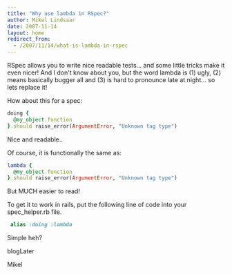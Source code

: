 ```yaml
---
title: "Why use lambda in RSpec?"
author: Mikel Lindsaar
date: 2007-11-14
layout: home
redirect_from:
  - /2007/11/14/what-is-lambda-in-rspec
---
```

RSpec allows you to write nice readable tests... and some little tricks
make it even nicer! And I don't know about you, but the word lambda is
(1) ugly, (2) means basically bugger all and (3) is hard to pronounce
late at night... so lets replace it!

How about this for a spec:

``` ruby
doing {
  @my_object.function
}.should raise_error(ArgumentError, "Unknown tag type")
```

Nice and readable..

Of course, it is functionally the same as:

``` ruby
lambda {
  @my_object.function
}.should raise_error(ArgumentError, "Unknown tag type")
```

But MUCH easier to read!

To get it to work in rails, put the following line of code into your
spec_helper.rb file.

``` ruby
 alias :doing :lambda
```

Simple heh?

blogLater

Mikel
